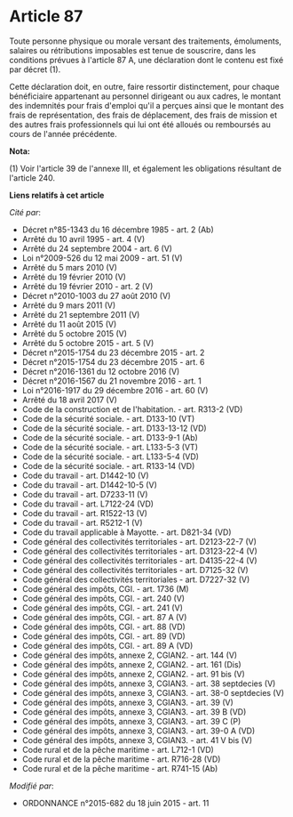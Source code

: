 # Article 87

Toute personne physique ou morale versant des traitements, émoluments, salaires ou rétributions imposables est tenue de
souscrire, dans les conditions prévues à l'article 87 A, une déclaration dont le contenu est fixé par décret (1). 

Cette déclaration doit, en outre, faire ressortir distinctement, pour chaque bénéficiaire appartenant au personnel dirigeant
ou aux cadres, le montant des indemnités pour frais d'emploi qu'il a perçues ainsi que le montant des frais de
représentation, des frais de déplacement, des frais de mission et des autres frais professionnels qui lui ont été alloués ou
remboursés au cours de l'année précédente.

**Nota:**

(1) Voir l'article 39 de l'annexe III, et également les obligations résultant de l'article 240.

**Liens relatifs à cet article**

_Cité par_:

  - Décret n°85-1343 du 16 décembre 1985 - art. 2 (Ab)
  - Arrêté du 10 avril 1995 - art. 4 (V)
  - Arrêté du 24 septembre 2004 - art. 6 (V)
  - Loi n°2009-526 du 12 mai 2009 - art. 51 (V)
  - Arrêté du 5 mars 2010 (V)
  - Arrêté du 19 février 2010 (V)
  - Arrêté du 19 février 2010 - art. 2 (V)
  - Décret n°2010-1003 du 27 août 2010 (V)
  - Arrêté du 9 mars 2011 (V)
  - Arrêté du 21 septembre 2011 (V)
  - Arrêté du 11 août 2015 (V)
  - Arrêté du 5 octobre 2015 (V)
  - Arrêté du 5 octobre 2015 - art. 5 (V)
  - Décret n°2015-1754 du 23 décembre 2015 - art. 2
  - Décret n°2015-1754 du 23 décembre 2015 - art. 6
  - Décret n°2016-1361 du 12 octobre 2016 (V)
  - Décret n°2016-1567 du 21 novembre 2016 - art. 1
  - Loi n°2016-1917 du 29 décembre 2016 - art. 60 (V)
  - Arrêté du 18 avril 2017 (V)
  - Code de la construction et de l'habitation. - art. R313-2 (VD)
  - Code de la sécurité sociale. - art. D133-10 (VT)
  - Code de la sécurité sociale. - art. D133-13-12 (VD)
  - Code de la sécurité sociale. - art. D133-9-1 (Ab)
  - Code de la sécurité sociale. - art. L133-5-3 (VT)
  - Code de la sécurité sociale. - art. L133-5-4 (VD)
  - Code de la sécurité sociale. - art. R133-14 (VD)
  - Code du travail - art. D1442-10 (V)
  - Code du travail - art. D1442-10-5 (V)
  - Code du travail - art. D7233-11 (V)
  - Code du travail - art. L7122-24 (VD)
  - Code du travail - art. R1522-13 (V)
  - Code du travail - art. R5212-1 (V)
  - Code du travail applicable à Mayotte. - art. D821-34 (VD)
  - Code général des collectivités territoriales - art. D2123-22-7 (V)
  - Code général des collectivités territoriales - art. D3123-22-4 (V)
  - Code général des collectivités territoriales - art. D4135-22-4 (V)
  - Code général des collectivités territoriales - art. D7125-32 (V)
  - Code général des collectivités territoriales - art. D7227-32 (V)
  - Code général des impôts, CGI. - art. 1736 (M)
  - Code général des impôts, CGI. - art. 240 (V)
  - Code général des impôts, CGI. - art. 241 (V)
  - Code général des impôts, CGI. - art. 87 A (V)
  - Code général des impôts, CGI. - art. 88 (VD)
  - Code général des impôts, CGI. - art. 89 (VD)
  - Code général des impôts, CGI. - art. 89 A (VD)
  - Code général des impôts, annexe 2, CGIAN2. - art. 144 (V)
  - Code général des impôts, annexe 2, CGIAN2. - art. 161 (Dis)
  - Code général des impôts, annexe 2, CGIAN2. - art. 91 bis (V)
  - Code général des impôts, annexe 3, CGIAN3. - art. 38 septdecies (V)
  - Code général des impôts, annexe 3, CGIAN3. - art. 38-0 septdecies (V)
  - Code général des impôts, annexe 3, CGIAN3. - art. 39 (V)
  - Code général des impôts, annexe 3, CGIAN3. - art. 39 B (VD)
  - Code général des impôts, annexe 3, CGIAN3. - art. 39 C (P)
  - Code général des impôts, annexe 3, CGIAN3. - art. 39-0 A (VD)
  - Code général des impôts, annexe 3, CGIAN3. - art. 41 V bis (V)
  - Code rural et de la pêche maritime - art. L712-1 (VD)
  - Code rural et de la pêche maritime - art. R716-28 (VD)
  - Code rural et de la pêche maritime - art. R741-15 (Ab)

_Modifié par_:

  - ORDONNANCE n°2015-682 du 18 juin 2015 - art. 11
